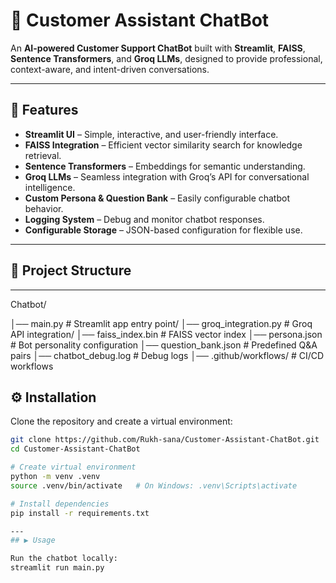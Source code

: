 # 🤖 Customer Assistant ChatBot

An **AI-powered Customer Support ChatBot** built with **Streamlit**, **FAISS**, **Sentence Transformers**, and **Groq LLMs**, designed to provide professional, context-aware, and intent-driven conversations.

---

## 🚀 Features
- **Streamlit UI** – Simple, interactive, and user-friendly interface.
- **FAISS Integration** – Efficient vector similarity search for knowledge retrieval.
- **Sentence Transformers** – Embeddings for semantic understanding.
- **Groq LLMs** – Seamless integration with Groq’s API for conversational intelligence.
- **Custom Persona & Question Bank** – Easily configurable chatbot behavior.
- **Logging System** – Debug and monitor chatbot responses.
- **Configurable Storage** – JSON-based configuration for flexible use.

---

## 📂 Project Structure

---
Chatbot/

│── main.py # Streamlit app entry point/
│── groq_integration.py # Groq API integration/
│── faiss_index.bin # FAISS vector index
│── persona.json # Bot personality configuration
│── question_bank.json # Predefined Q&A pairs
│── chatbot_debug.log # Debug logs
│── .github/workflows/ # CI/CD workflows

## ⚙️ Installation
Clone the repository and create a virtual environment:

```bash
git clone https://github.com/Rukh-sana/Customer-Assistant-ChatBot.git
cd Customer-Assistant-ChatBot

# Create virtual environment
python -m venv .venv
source .venv/bin/activate   # On Windows: .venv\Scripts\activate

# Install dependencies
pip install -r requirements.txt

---
## ▶️ Usage

Run the chatbot locally:
streamlit run main.py
